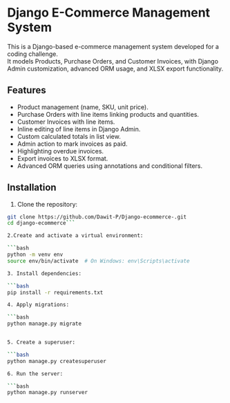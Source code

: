 # Django E-Commerce Management System

This is a Django-based e-commerce management system developed for a coding challenge.  
It models Products, Purchase Orders, and Customer Invoices, with Django Admin customization, advanced ORM usage, and XLSX export functionality.

## Features

- Product management (name, SKU, unit price).
- Purchase Orders with line items linking products and quantities.
- Customer Invoices with line items.
- Inline editing of line items in Django Admin.
- Custom calculated totals in list view.
- Admin action to mark invoices as paid.
- Highlighting overdue invoices.
- Export invoices to XLSX format.
- Advanced ORM queries using annotations and conditional filters.


## Installation

1. Clone the repository:
```bash
git clone https://github.com/Dawit-P/Django-ecommerce-.git
cd django-ecommerce```

2.Create and activate a virtual environment:

```bash
python -m venv env
source env/bin/activate  # On Windows: env\Scripts\activate

3. Install dependencies:

```bash
pip install -r requirements.txt

4. Apply migrations:

```bash
python manage.py migrate


5. Create a superuser:

```bash
python manage.py createsuperuser

6. Run the server:

```bash
python manage.py runserver

